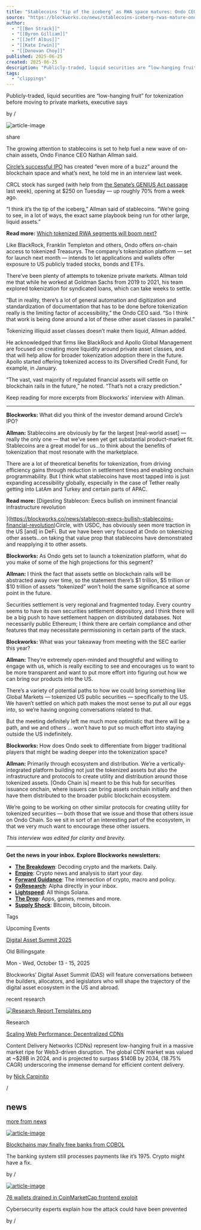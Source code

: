 ```yaml
---
title: "Stablecoins ‘tip of the iceberg’ as RWA space matures: Ondo CEO"
source: "https://blockworks.co/news/stablecoins-iceberg-rwas-mature-ondo"
author:
  - "[[Ben Strack]]"
  - "[[Byron Gilliam]]"
  - "[[Jeff Albus]]"
  - "[[Kate Irwin]]"
  - "[[Donovan Choy]]"
published: 2025-06-25
created: 2025-06-25
description: "Publicly-traded, liquid securities are “low-hanging fruit” for tokenization before moving to private markets, Ondo's chief executive says ."
tags:
  - "clippings"
---
```

Publicly-traded, liquid securities are “low-hanging fruit” for tokenization before moving to private markets, executive says

by /

![article-image](https://blockworks.co/_next/image?url=https%3A%2F%2Fblockworks-co.imgix.net%2Fwp-content%2Fuploads%2F2025%2F06%2Fbw-ondo.jpg&w=1920&q=75)

share

The growing attention to stablecoins is set to help fuel a new wave of on-chain assets, Ondo Finance CEO Nathan Allman said.

[Circle’s successful IPO](https://blockworks.co/news/circle-shares-nyse-day-one) has created “even more of a buzz” around the blockchain space and what’s next, he told me in an interview last week.

CRCL stock has surged (with help from [the Senate’s GENIUS Act passage](https://blockworks.co/news/genius-stablecoin-act-passes-senate-vote) last week), opening at $250 on Tuesday — up roughly 70% from a week ago.

“I think it’s the tip of the iceberg,” Allman said of stablecoins. “We’re going to see, in a lot of ways, the exact same playbook being run for other large, liquid assets.”

**Read more:** [Which tokenized RWA segments will boom next?](https://blockworks.co/news/tokenized-rwa-segments-will-boom-next)

Like BlackRock, Franklin Templeton and others, Ondo offers on-chain access to tokenized Treasurys. The company’s tokenization platform — set for launch next month — intends to let applications and wallets offer exposure to US publicly traded stocks, bonds and ETFs.

There’ve been plenty of attempts to tokenize private markets. Allman told me that while he worked at Goldman Sachs from 2019 to 2021, his team explored tokenization for syndicated loans, which can take weeks to settle.

“But in reality, there’s a lot of general automation and digitization and standardization of documentation that has to be done before tokenization really is the limiting factor of accessibility,” the Ondo CEO said. “So I think that work is being done around a lot of these other asset classes in parallel.”

Tokenizing illiquid asset classes doesn’t make them liquid, Allman added.

He acknowledged that firms like BlackRock and Apollo Global Management are focused on creating more liquidity around private asset classes, and that will help allow for broader tokenization adoption there in the future. Apollo started offering tokenized access to its Diversified Credit Fund, for example, in January.

“The vast, vast majority of regulated financial assets will settle on blockchain rails in the future,” he noted. “That’s not a crazy prediction.”

Keep reading for more excerpts from Blockworks’ interview with Allman.

---

**Blockworks:** What did you think of the investor demand around Circle’s IPO?

**Allman:** Stablecoins are obviously by far the largest \[real-world asset\] — really the only one — that we’ve seen yet get substantial product-market fit. Stablecoins are a great model for us…to think about the benefits of tokenization that most resonate with the marketplace.

There are a lot of theoretical benefits for tokenization, from driving efficiency gains through reduction in settlement times and enabling onchain programmability. But I think what stablecoins have most tapped into is just expanding accessibility globally, especially in the case of Tether really getting into LatAm and Turkey and certain parts of APAC.

**Read more:** [Digesting Stablecon: Execs bullish on imminent financial infrastructure revolution  
  
](https://blockworks.co/news/stablecon-execs-bullish-stablecoins-financial-revolution)Circle, with USDC, has obviously seen more traction in the US \[and\] in DeFi. But we have been very focused at Ondo on tokenizing other assets…on taking that value prop that stablecoins have demonstrated and reapplying it to other assets.

**Blockworks:** As Ondo gets set to launch a tokenization platform, what do you make of some of the high projections for this segment?

**Allman:** I think the fact that assets settle on blockchain rails will be abstracted away over time, so the statement there’s $1 trillion, $5 trillion or $10 trillion of assets “tokenized” won’t hold the same significance at some point in the future.

Securities settlement is very regional and fragmented today. Every country seems to have its own securities settlement depository, and I think there will be a big push to have settlement happen on distributed databases. Not necessarily public Ethereum; I think there are certain compliance and other features that may necessitate permissioning in certain parts of the stack.

**Blockworks:** What was your takeaway from meeting with the SEC earlier this year?

**Allman:** They’re extremely open-minded and thoughtful and willing to engage with us, which is really exciting to see and encourages us to want to be more transparent and want to put more effort into figuring out how we can bring our products into the US.

There’s a variety of potential paths to how we could bring something like Global Markets — tokenized US public securities — specifically to the US. We haven’t settled on which path makes the most sense to put all our eggs into, so we’re having ongoing conversations related to that.

But the meeting definitely left me much more optimistic that there will be a path, and we and others … won’t have to put so much effort into staying outside the US indefinitely.

**Blockworks:** How does Ondo seek to differentiate from bigger traditional players that might be wading deeper into the tokenization space?

**Allman:** Primarily through ecosystem and distribution. We’re a vertically-integrated platform building not just the tokenized assets but also the infrastructure and protocols to create utility and distribution around those tokenized assets. \[Ondo Chain is\] meant to be this hub for securities issuance onchain, where issuers can bring assets onchain initially and then have them distributed to the broader public blockchain ecosystem.

We’re going to be working on other similar protocols for creating utility for tokenized securities — both those that we issue and those that others issue on Ondo Chain. So we sit in sort of an interesting part of the ecosystem, in that we very much want to encourage these other issuers.

*This interview was edited for clarity and brevity.*

---

**Get the news in your inbox. Explore Blockworks newsletters:**

- [**The Breakdown**](https://blockworks.co/newsletter/thebreakdown): Decoding crypto and the markets. Daily.
- [**Empire**](https://blockworks.co/newsletter/empire): Crypto news and analysis to start your day.
- [**Forward Guidance**](https://blockworks.co/newsletter/forwardguidance): The intersection of crypto, macro and policy.
- [**0xResearch**](https://blockworks.co/newsletter/0xresearch): Alpha directly in your inbox.
- [**Lightspeed**](https://blockworks.co/newsletter/lightspeed): All things Solana.
- [**The Drop**](https://blockworks.co/newsletter/thedrop): Apps, games, memes and more.
- [**Supply Shock**](https://blockworks.co/newsletter/supplyshock): Bitcoin, bitcoin, bitcoin.

Tags

Upcoming Events

[Digital Asset Summit 2025](https://blockworks.co/event/digital-asset-summit-2025-london)

Old Billingsgate

Mon - Wed, October 13 - 15, 2025

Blockworks’ Digital Asset Summit (DAS) will feature conversations between the builders, allocators, and legislators who will shape the trajectory of the digital asset ecosystem in the US and abroad.

recent research

[![Research Report Templates.png](https://blockworks.co/_next/image?url=https%3A%2F%2Fimpressive-horses-5641a8b530.media.strapiapp.com%2FResearch_Report_Templates_d966247342.png&w=1920&q=20)](https://app.blockworksresearch.com/research/scaling-web-performance-decentralized-cd-ns)

Research

[Scaling Web Performance: Decentralized CDNs](https://app.blockworksresearch.com/research/scaling-web-performance-decentralized-cd-ns)

Content Delivery Networks (CDNs) represent low-hanging fruit in a massive market ripe for Web3-driven disruption. The global CDN market was valued at ~$28B in 2024, and is projected to surpass $140B by 2034, (18.75% CAGR) underscoring the immense demand for efficient content delivery.

by [Nick Carpinito](https://app.blockworksresearch.com/team/nick-carpinito)

/

## news

[more from news](https://blockworks.co/news)

[![article-image](https://blockworks.co/_next/image?url=https%3A%2F%2Fblockworks-co.imgix.net%2Fwp-content%2Fuploads%2F2025%2F06%2Fsite-image.jpg&w=1536&q=40)](https://blockworks.co/news/blockchains-making-cobol-obsolete)

[Blockchains may finally free banks from COBOL](https://blockworks.co/news/blockchains-making-cobol-obsolete)

The banking system still processes payments like it’s 1975. Crypto might have a fix.

by /

[![article-image](https://blockworks.co/_next/image?url=https%3A%2F%2Fblockworks-co.imgix.net%2Fwp-content%2Fuploads%2F2025%2F06%2Fbw-wallet-drain.jpg&w=1536&q=40)](https://blockworks.co/news/coinmarketcap-exploit-attack-wallets-drained)

[76 wallets drained in CoinMarketCap frontend exploit](https://blockworks.co/news/coinmarketcap-exploit-attack-wallets-drained)

Cybersecurity experts explain how the attack could have been prevented

by /

<audio></audio>
